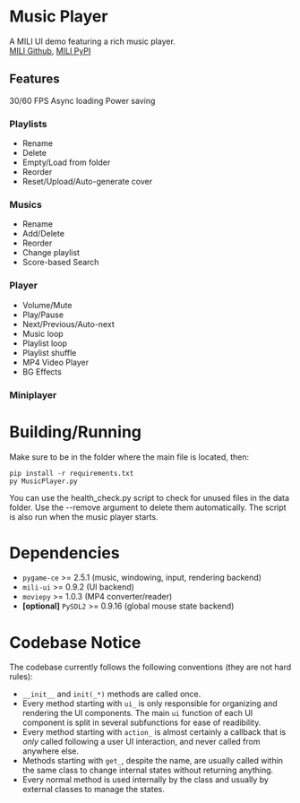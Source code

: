 # Music Player

A MILI UI demo featuring a rich music player.<br>
[MILI Github](https://github.com/damusss/mili), [MILI PyPI](https://pypi.org/project/mili-ui/)

## Features

30/60 FPS
Async loading
Power saving

### Playlists

- Rename
- Delete
- Empty/Load from folder
- Reorder
- Reset/Upload/Auto-generate cover

### Musics

- Rename
- Add/Delete
- Reorder
- Change playlist
- Score-based Search

### Player

- Volume/Mute
- Play/Pause
- Next/Previous/Auto-next
- Music loop
- Playlist loop
- Playlist shuffle
- MP4 Video Player
- BG Effects

### Miniplayer

# Building/Running

Make sure to be in the folder where the main file is located, then:

```
pip install -r requirements.txt
py MusicPlayer.py
```

You can use the health_check.py script to check for unused files in the data folder. Use the --remove argument to delete them automatically. The script is also run when the music player starts.

# Dependencies

- `pygame-ce` >= 2.5.1 (music, windowing, input, rendering backend)
- `mili-ui` >= 0.9.2 (UI backend)
- `moviepy` >= 1.0.3 (MP4 converter/reader)
- **[optional]** `PySDL2` >= 0.9.16 (global mouse state backend)

# Codebase Notice

The codebase currently follows the following conventions (they are not hard rules):

- `__init__` and `init(_*)` methods are called once.
- Every method starting with `ui_` is only responsible for organizing and rendering the UI components. The main `ui` function of each UI component is split in several subfunctions for ease of readibility.
- Every method starting with `action_` is almost certainly a callback that is _only_ called following a user UI interaction, and never called from anywhere else.
- Methods starting with `get_`, despite the name, are usually called within the same class to change internal states without returning anything.
- Every normal method is used internally by the class and usually by external classes to manage the states.
